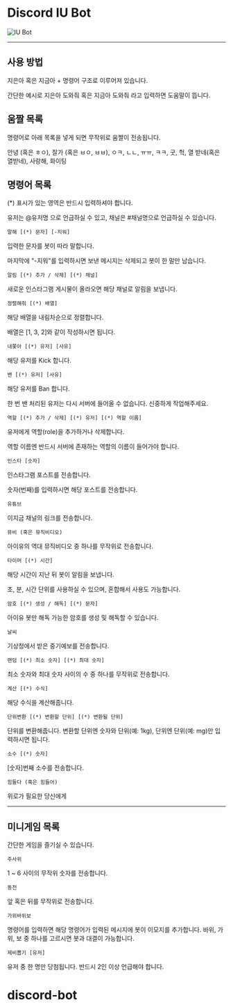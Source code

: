 # Discord IU Bot

![IU Bot](https://k.kakaocdn.net/dn/bvrhXr/btqFkJydIcW/sbhaXtruRXek4Myc5h2QHK/img.png)

***

## 사용 방법

지은아 혹은 지금아 + 명령어 구조로 이루어져 있습니다.

간단한 예시로 지은아 도와줘 혹은 지금아 도와줘 라고 입력하면 도움말이 뜹니다.

## 움짤 목록

명령어로 아래 목록을 넣게 되면 무작위로 움짤이 전송됩니다.

안녕 (혹은 ㅎㅇ), 잘가 (혹은 ㅂㅇ, ㅂㅂ), ㅇㅋ, ㄴㄴ, ㅠㅠ, ㅋㅋ, 굿, 헉, 열 받네(혹은 열받네), 사랑해, 화이팅

## 명령어 목록

(*) 표시가 있는 영역은 반드시 입력하셔야 합니다.

유저는 @유저명 으로 언급하실 수 있고, 채널은 #채널명으로 언급하실 수 있습니다.

    말해 [(*) 문자] [-지워]

입력한 문자를 봇이 따라 말합니다.

마지막에 "-지워"를 입력하시면 보낸 메시지는 삭제되고 봇이 한 말만 남습니다.

    알림 [(*) 추가 / 삭제] [(*) 채널]

새로운 인스타그램 게시물이 올라오면 해당 채널로 알림을 보냅니다.

    정렬해줘 [(*) 배열]

해당 배열을 내림차순으로 정렬합니다.

배열은 [1, 3, 2]와 같이 작성하시면 됩니다.

    내쫓아 [(*) 유저] [사유]

해당 유저를 Kick 합니다.

    밴 [(*) 유저] [사유]

해당 유저를 Ban 합니다.

한 번 밴 처리된 유저는 다시 서버에 들어올 수 없습니다. 신중하게 작업해주세요.

    역할 [(*) 추가 / 삭제] [(*) 유저] [(*) 역할 이름]

유저에게 역할(role)을 추가하거나 삭제합니다.

역할 이름엔 반드시 서버에 존재하는 역할의 이름이 들어가야 합니다.

    인스타 [숫자]

인스타그램 포스트를 전송합니다.

숫자(번째)를 입력하시면 해당 포스트를 전송합니다.

    유튜브

이지금 채널의 링크를 전송합니다.

    뮤비 (혹은 뮤직비디오)

아이유의 역대 뮤직비디오 중 하나를 무작위로 전송합니다.

    타이머 [(*) 시간]

해당 시간이 지난 뒤 봇이 알림을 보냅니다.

초, 분, 시간 단위를 사용하실 수 있으며, 혼합해서 사용도 가능합니다.

    암호 [(*) 생성 / 해독] [(*) 문자]

아이유 봇만 해독 가능한 암호를 생성 및 해독할 수 있습니다.

    날씨

기상청에서 받은 중기예보를 전송합니다.

    랜덤 [(*) 최소 숫자] [(*) 최대 숫자]

최소 숫자와 최대 숫자 사이의 수 중 하나를 무작위로 전송합니다.

    계산 [(*) 수식]

해당 수식을 계산해줍니다.

    단위변환 [(*) 변환할 단위] [(*) 변환될 단위]

단위를 변환해줍니다. 변환할 단위엔 숫자와 단위(예: 1kg), 단위엔 단위(예: mg)만 입력하시면 됩니다.

    소수 [(*) 숫자]

[숫자]번째 소수를 전송합니다.

    힘들다 (혹은 힘들어)

위로가 필요한 당신에게

***

## 미니게임 목록

간단한 게임을 즐기실 수 있습니다.

    주사위

1 ~ 6 사이의 무작위 숫자를 전송합니다.

    동전

앞 혹은 뒤를 무작위로 전송합니다.

    가위바위보

명령어를 입력하면 해당 명령어가 입력된 메시지에 봇이 이모지를 추가합니다. 바위, 가위, 보 중 하나를 고르시면 봇과 대결이 가능합니다.

    제비뽑기 [유저]

유저 중 한 명만 당첨됩니다. 반드시 2인 이상 언급해야 합니다.
# discord-bot
